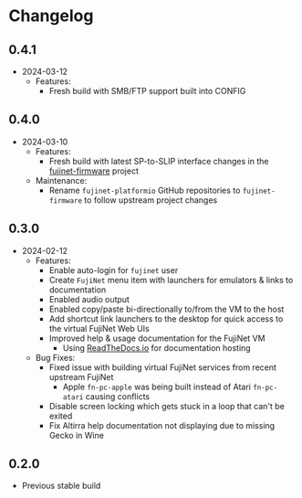 # Changelog

## 0.4.1

- 2024-03-12
  - Features:
    - Fresh build with SMB/FTP support built into CONFIG

## 0.4.0

- 2024-03-10
  - Features:
    - Fresh build with latest SP-to-SLIP interface changes in the [fujinet-firmware](https://github.com/FujiNetWIFI/fujinet-firmware) project
  - Maintenance:
    - Rename `fujinet-platformio` GitHub repositories to `fujinet-firmware` to follow upstream project changes

## 0.3.0

- 2024-02-12
  - Features: 
    - Enable auto-login for `fujinet` user
    - Create `FujiNet` menu item with launchers for emulators & links to documentation
    - Enabled audio output
    - Enabled copy/paste bi-directionally to/from the VM to the host
    - Add shortcut link launchers to the desktop for quick access to the virtual FujiNet Web UIs
    - Improved help & usage documentation for the FujiNet VM
      - Using [ReadTheDocs.io](https://readthedocs.io) for documentation hosting
  - Bug Fixes:
    - Fixed issue with building virtual FujiNet services from recent upstream FujiNet
      - Apple `fn-pc-apple` was being built instead of Atari `fn-pc-atari` causing conflicts
    - Disable screen locking which gets stuck in a loop that can't be exited
    - Fix Altirra help documentation not displaying due to missing Gecko in Wine

## 0.2.0

- Previous stable build